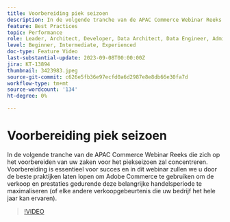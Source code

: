 ```yaml
---
title: Voorbereiding piek seizoen
description: In de volgende tranche van de APAC Commerce Webinar Reeks die zich op het voorbereiden van uw zaken voor het piekseizoen zal concentreren. Voorbereiding is essentieel voor succes en in dit webinar zullen we u door de beste praktijken laten lopen om Adobe Commerce te gebruiken om de verkoop en prestaties gedurende deze belangrijke handelsperiode te maximaliseren (of elke andere verkoopgebeurtenis die uw bedrijf het hele jaar kan ervaren).
feature: Best Practices
topic: Performance
role: Leader, Architect, Developer, Data Architect, Data Engineer, Admin, User
level: Beginner, Intermediate, Experienced
doc-type: Feature Video
last-substantial-update: 2023-09-08T00:00:00Z
jira: KT-13894
thumbnail: 3423983.jpeg
source-git-commit: c626e5fb36e97ecfd0a6d2987e8e8db66e30fa7d
workflow-type: tm+mt
source-wordcount: '134'
ht-degree: 0%

---
```



# Voorbereiding piek seizoen

In de volgende tranche van de APAC Commerce Webinar Reeks die zich op het voorbereiden van uw zaken voor het piekseizoen zal concentreren. Voorbereiding is essentieel voor succes en in dit webinar zullen we u door de beste praktijken laten lopen om Adobe Commerce te gebruiken om de verkoop en prestaties gedurende deze belangrijke handelsperiode te maximaliseren (of elke andere verkoopgebeurtenis die uw bedrijf het hele jaar kan ervaren).

>[!VIDEO](https://video.tv.adobe.com/v/3423983/?learn=on)

